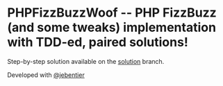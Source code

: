 # PHPFizzBuzzWoof -- PHP FizzBuzz (and some tweaks) implementation with TDD-ed, paired solutions!

Step-by-step solution available on the [solution](https://github.com/sosso/PHPFizzBuzzWoof/tree/solution) branch.



Developed with [@jebentier](https://github.com/jebentier)
